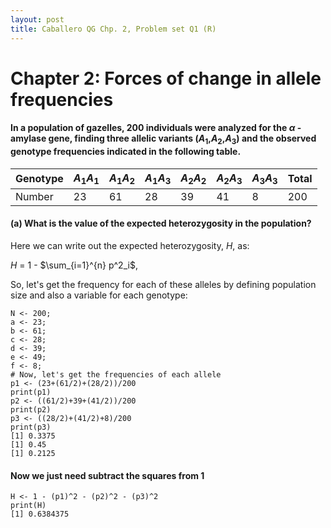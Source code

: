 ```yaml
---
layout: post
title: Caballero QG Chp. 2, Problem set Q1 (R)
---
```


# Chapter 2: Forces of change in allele frequencies

#### In a population of gazelles, 200 individuals were analyzed for the $\alpha$ - amylase gene, finding three allelic variants (*A*$_1$,*A*$_2$,*A*$_3$) and the observed genotype frequencies indicated in the following table. 

| Genotype |*A*$_1$*A*$_1$|*A*$_1$*A*$_2$|*A*$_1$*A*$_3$|*A*$_2$*A*$_2$|*A*$_2$*A*$_3$|*A*$_3$*A*$_3$| Total |
| --- | --- | --- | --- | --- | --- | --- | --- |
| Number | 23 | 61 | 28 | 39 | 41 | 8 | 200 |

#### (a) What is the value of the expected heterozygosity in the population?
Here we can write out the expected heterozygosity, *H*, as:

*H* = 1 - $\sum_{i=1}^{n} p^2_i$,

So, let's get the frequency for each of these alleles by defining population size and also a variable for each genotype:

```
N <- 200;
a <- 23;
b <- 61;
c <- 28;
d <- 39;
e <- 49;
f <- 8;
# Now, let's get the frequencies of each allele
p1 <- (23+(61/2)+(28/2))/200
print(p1)
p2 <- ((61/2)+39+(41/2))/200
print(p2)
p3 <- ((28/2)+(41/2)+8)/200
print(p3)
[1] 0.3375
[1] 0.45
[1] 0.2125
```
#### Now we just need subtract the squares from 1
```
H <- 1 - (p1)^2 - (p2)^2 - (p3)^2
print(H)
[1] 0.6384375
```
